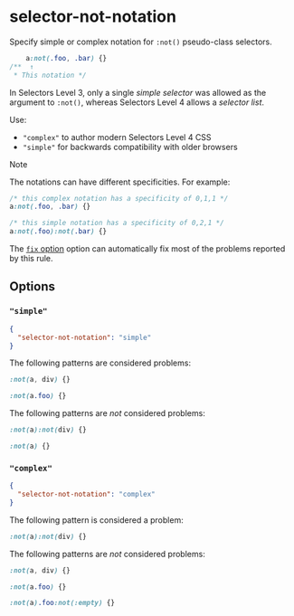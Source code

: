 # selector-not-notation

Specify simple or complex notation for `:not()` pseudo-class selectors.

<!-- prettier-ignore -->
```css
    a:not(.foo, .bar) {}
/**  ↑
 * This notation */
```

In Selectors Level 3, only a single _simple selector_ was allowed as the argument to `:not()`, whereas Selectors Level 4 allows a _selector list_.

Use:

- `"complex"` to author modern Selectors Level 4 CSS
- `"simple"` for backwards compatibility with older browsers

> [!NOTE]
> The notations can have different specificities. For example:

<!-- prettier-ignore -->
```css
/* this complex notation has a specificity of 0,1,1 */
a:not(.foo, .bar) {}

/* this simple notation has a specificity of 0,2,1 */
a:not(.foo):not(.bar) {}
```

The [`fix` option](../../../docs/user-guide/options.md#fix) option can automatically fix most of the problems reported by this rule.

## Options

### `"simple"`

```json
{
  "selector-not-notation": "simple"
}
```

The following patterns are considered problems:

<!-- prettier-ignore -->
```css
:not(a, div) {}
```

<!-- prettier-ignore -->
```css
:not(a.foo) {}
```

The following patterns are _not_ considered problems:

<!-- prettier-ignore -->
```css
:not(a):not(div) {}
```

<!-- prettier-ignore -->
```css
:not(a) {}
```

### `"complex"`

```json
{
  "selector-not-notation": "complex"
}
```

The following pattern is considered a problem:

<!-- prettier-ignore -->
```css
:not(a):not(div) {}
```

The following patterns are _not_ considered problems:

<!-- prettier-ignore -->
```css
:not(a, div) {}
```

<!-- prettier-ignore -->
```css
:not(a.foo) {}
```

<!-- prettier-ignore -->
```css
:not(a).foo:not(:empty) {}
```
